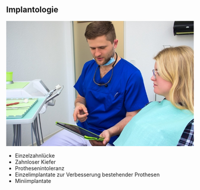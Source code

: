## Implantologie

![Implantologie](images/leistungen/implantatberatung.jpeg) 

- Einzelzahnlücke
- Zahnloser Kiefer
- Prothesenintoleranz
- Einzelimplantate zur Verbesserung bestehender Prothesen
- Miniimplantate
